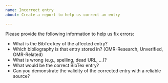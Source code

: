 ```yaml
---
name: Incorrect entry
about: Create a report to help us correct an entry

---
```


Please provide the following information to help us fix errors:

* What is the BibTex key of the affected entry?
* Which bibliography is that entry stored in? (OMR-Research, Unverified, OMR-Related)
* What is wrong (e.g., spelling, dead URL, ...)?
* What would be the correct BibTex entry?
* Can you demonstrate the validity of the corrected entry with a reliable source?
